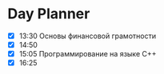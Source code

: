 # Day Planner
- [x] 13:30 Основы финансовой грамотности
- [x] 14:50 
- [x] 15:05 Программирование на языке C++
- [x] 16:25 
